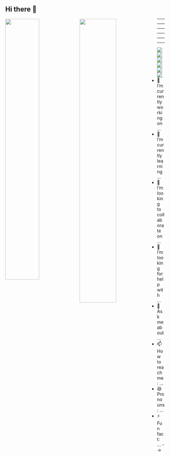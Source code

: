 ## Hi there 👋

<img align="left" width="46%" src="https://github-readme-stats.vercel.app/api?username=AndresFLK&show_icons=true&theme=radical"  />

<img align="left" width="48%"  src="https://github-readme-stats.vercel.app/api/top-langs/?username=AndresFLK&layout=compact&theme=radical"/>

<hr>
<hr>
<hr>
<hr>
<hr>
<hr>

<img align="left"  src="https://img.shields.io/badge/Microsoft%20SQL%20Server-CC2927?style=for-the-badge&logo=microsoft%20sql%20server&logoColor=white"  />
<img align="left"  src="https://img.shields.io/badge/Adobe%20XD-470137?style=for-the-badge&logo=Adobe%20XD&logoColor=#FF61F6"  />
<img align="left"  src="https://img.shields.io/badge/Gimp-657D8B?style=for-the-badge&logo=gimp&logoColor=FFFFFF"  />
<img align="left"  src="https://img.shields.io/badge/html5-%23E34F26.svg?style=for-the-badge&logo=html5&logoColor=white)"  />
<img align="left"  src="https://img.shields.io/badge/css3-%231572B6.svg?style=for-the-badge&logo=css3&logoColor=white)"  />
<img align="left"  src="https://img.shields.io/badge/java-%23ED8B00.svg?style=for-the-badge&logo=java&logoColor=white)"  />

- 🔭 I’m currently working on ...
- 🌱 I’m currently learning ...
- 👯 I’m looking to collaborate on ...
- 🤔 I’m looking for help with ...
- 💬 Ask me about ...
- 📫 How to reach me: ...
- 😄 Pronouns: ...
- ⚡ Fun fact: ...
  -->
